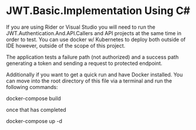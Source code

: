 # JWT.Basic.Implementation Using C#
If you are using Rider or Visual Studio you will need to run the JWT.Authentication.And.API.Callers and API projects at the same time in order to test. You can use docker w/ Kubernetes to deploy both outside of IDE however, outside of the scope of this project.

The application tests a failure path (not authorized) and a success path generating a token and sending a request to protected endpoint.

Additionally if you want to get a quick run and have Docker installed. You can move into the root directory of this file via a terminal and run the following commands:

docker-compose build

once that has completed

docker-compose up -d
